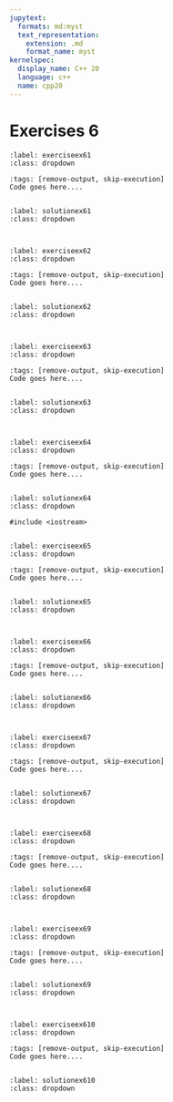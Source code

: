 ```yaml
---
jupytext:
  formats: md:myst
  text_representation:
    extension: .md
    format_name: myst
kernelspec:
  display_name: C++ 20
  language: c++
  name: cpp20
---
```


# Exercises 6

````{exercise-start} 
:label: exerciseex61
:class: dropdown
````

```{code-cell} c++
:tags: [remove-output, skip-execution]
Code goes here....
```
````{exercise-end}
````

````{solution-start} exerciseex61
:label: solutionex61
:class: dropdown
````
```{code-block} c++

```
````{solution-end}
````

````{exercise-start} 
:label: exerciseex62
:class: dropdown
````

```{code-cell} c++
:tags: [remove-output, skip-execution]
Code goes here....
```
````{exercise-end}
````

````{solution-start} exerciseex62
:label: solutionex62
:class: dropdown
````
```{code-block} c++

```
````{solution-end}
````

````{exercise-start} 
:label: exerciseex63
:class: dropdown
````

```{code-cell} c++
:tags: [remove-output, skip-execution]
Code goes here....
```
````{exercise-end}
````

````{solution-start} exerciseex63
:label: solutionex63
:class: dropdown
````
```{code-block} c++

```
````{solution-end}
````


````{exercise-start} 
:label: exerciseex64
:class: dropdown
````

```{code-cell} c++
:tags: [remove-output, skip-execution]
Code goes here....
```
````{exercise-end}
````

````{solution-start} exerciseex64
:label: solutionex64
:class: dropdown
````
```{code-block} c++
#include <iostream>

```
````{solution-end}
````


````{exercise-start} 
:label: exerciseex65
:class: dropdown
````

```{code-cell} c++
:tags: [remove-output, skip-execution]
Code goes here....
```
````{exercise-end}
````

````{solution-start} exerciseex65
:label: solutionex65
:class: dropdown
````
```{code-block} c++

```
````{solution-end}
````


````{exercise-start} 
:label: exerciseex66
:class: dropdown
````

```{code-cell} c++
:tags: [remove-output, skip-execution]
Code goes here....
```
````{exercise-end}
````

````{solution-start} exerciseex66
:label: solutionex66
:class: dropdown
````
```{code-block} c++

```
````{solution-end}
````


````{exercise-start} 
:label: exerciseex67
:class: dropdown
````

```{code-cell} c++
:tags: [remove-output, skip-execution]
Code goes here....
```
````{exercise-end}
````

````{solution-start} exerciseex67
:label: solutionex67
:class: dropdown
````
```{code-block} c++

```
````{solution-end}
````

````{exercise-start} 
:label: exerciseex68
:class: dropdown
````

```{code-cell} c++
:tags: [remove-output, skip-execution]
Code goes here....
```
````{exercise-end}
````

````{solution-start} exerciseex68
:label: solutionex68
:class: dropdown
````
```{code-block} c++

```
````{solution-end}
````

````{exercise-start} 
:label: exerciseex69
:class: dropdown
````

```{code-cell} c++
:tags: [remove-output, skip-execution]
Code goes here....
```
````{exercise-end}
````

````{solution-start} exerciseex69
:label: solutionex69
:class: dropdown
````
```{code-block} c++

```
````{solution-end}
````

````{exercise-start} 
:label: exerciseex610
:class: dropdown
````

```{code-cell} c++
:tags: [remove-output, skip-execution]
Code goes here....
```
````{exercise-end}
````

````{solution-start} exerciseex610
:label: solutionex610
:class: dropdown
````
```{code-block} c++

```
````{solution-end}
````


